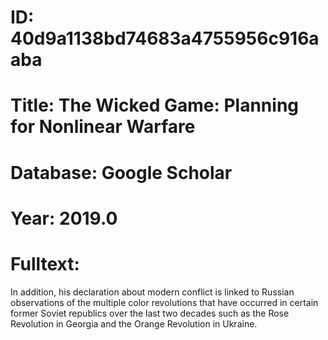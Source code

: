 # ID: 40d9a1138bd74683a4755956c916aaba
# Title: The Wicked Game: Planning for Nonlinear Warfare
# Database: Google Scholar
# Year: 2019.0
# Fulltext:
In addition, his declaration about modern conflict is linked to Russian observations of the multiple color revolutions that have occurred in certain former Soviet republics over the last two decades such as the Rose Revolution in Georgia and the Orange Revolution in Ukraine.